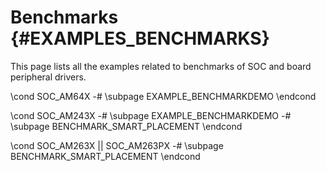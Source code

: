 #  Benchmarks {#EXAMPLES_BENCHMARKS}

This page lists all the examples related to benchmarks of SOC and board peripheral drivers.

\cond SOC_AM64X
   -# \subpage EXAMPLE_BENCHMARKDEMO
\endcond

\cond SOC_AM243X
   -# \subpage EXAMPLE_BENCHMARKDEMO
   -# \subpage BENCHMARK_SMART_PLACEMENT
\endcond

\cond SOC_AM263X || SOC_AM263PX
   -# \subpage BENCHMARK_SMART_PLACEMENT
\endcond